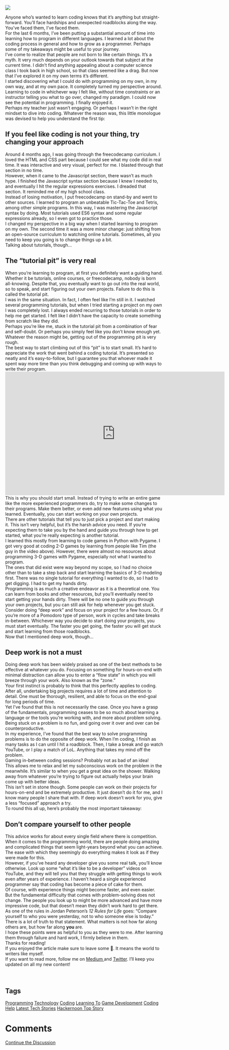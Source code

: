 <img src="https://hackernoon.com/drafts/rc16h2dz6.png">                    <div class="paragraph">Anyone who&#x2019;s wanted to learn coding knows that it&#x2019;s anything but straight-forward. You&#x2019;ll face hardships and unexpected roadblocks along the way. You&#x2019;ve faced them, I&#x2019;ve faced them.</div><div class="paragraph">For the last 6 months, I&#x2019;ve been putting a substantial amount of time into learning how to program in different languages. I learned a lot about the coding process in general and how to grow as a programmer. Perhaps some of my takeaways might be useful to your journey.</div><div class="paragraph">I&#x2019;ve come to realize that people are not born to like certain things. It&#x2019;s a myth. It very much depends on your outlook towards that subject at the current time. I didn&#x2019;t find anything appealing about a computer science class I took back in high school, so that class seemed like a drag. But now that I&#x2019;ve explored it on my own terms it&#x2019;s different.</div><div class="paragraph">I started discovering what I could do with programming on my own, in my own way, and at my own pace. It completely turned my perspective around. Learning to code in whichever way I felt like, without time constraints or an instructor telling you what to go over, changed my paradigm. I could now see the potential in programming. I finally enjoyed it.</div><div class="paragraph">Perhaps my teacher just wasn&#x2019;t engaging. Or perhaps I wasn&#x2019;t in the right mindset to dive into coding. Whatever the reason was, this little monologue was devised to help you understand the first tip:</div><h2>If you feel like coding is not your thing, try changing your&#xA0;approach</h2><div class="image-container"><img src="https://hackernoon.com/photos/fmtwj0xF3ETxjGfaX25xKzJHmqG2-dsgt2d3f" alt></div><div class="paragraph"></div><div class="paragraph">Around 4 months ago, I was going through the freecodecamp curriculum. I loved the HTML and CSS part because I could see what my code did in real time. It was interactive and very visual, perfect for me. I blasted through that section in no time.</div><div class="paragraph">However, when it came to the Javascript section, there wasn&#x2019;t as much hype. I finished the Javascript syntax section because I knew I needed to, and eventually I hit the regular expressions exercises. I dreaded that section. It reminded me of my high school class.</div><div class="paragraph">Instead of losing motivation, I put freecodecamp on stand-by and went to other sources. I learned to program an unbeatable Tic-Tac-Toe and Tetris, among other simple programs. In this way, I was mastering the Javascript syntax by doing. Most tutorials used ES6 syntax and some regular expressions already, so I even got to practice those.</div><div class="paragraph">I changed my perspective in a big way when I started learning to program on my own. The second time it was a more minor change: just shifting from an open-source curriculum to watching online tutorials. Sometimes, all you need to keep you going is to change things up a bit.</div><div class="paragraph">Talking about tutorials, though&#x2026;</div><h2>The &#x201C;tutorial pit&#x201D; is very&#xA0;real</h2><div class="image-container"><img src="https://hackernoon.com/photos/fmtwj0xF3ETxjGfaX25xKzJHmqG2-dwiu2duq" alt></div><div class="paragraph">When you&#x2019;re learning to program, at first you definitely want a guiding hand. Whether it be tutorials, online courses, or freecodecamp, nobody is born all-knowing. Despite that, you eventually want to go out into the real world, so to speak, and start figuring out your own projects. Failure to do this is called the tutorial pit.</div><div class="paragraph">I was in the same situation. In fact, I often feel like I&#x2019;m still in it. I watched several programming tutorials, but when I tried starting a project on my own I was completely lost. I always ended recurring to those tutorials in order to help me get started. I felt like I didn&#x2019;t have the capacity to create something from scratch like they did.</div><div class="paragraph">Perhaps you&#x2019;re like me, stuck in the tutorial pit from a combination of fear and self-doubt. Or perhaps you simply feel like you don&#x2019;t know enough yet. Whatever the reason might be, getting out of the programming pit is very rough.</div><div class="paragraph">The best way to start climbing out of this &#x201C;pit&#x201D; is to start small. It&#x2019;s hard to appreciate the work that went behind a coding tutorial. It&#x2019;s presented so neatly and it&#x2019;s easy-to-follow, but I guarantee you that whoever made it spent way more time than you think debugging and coming up with ways to write their program.</div><div class="youtube-container"><iframe title="ytcontainer" width="700" height="394" src="https://www.youtube.com/embed/iLHAKXQBOoA" frameborder="0"></iframe></div><div class="paragraph">This is why you should start small. Instead of trying to write an entire game like the more experienced programmers do, try to make some changes to their programs. Make them better, or even add new features using what you learned. Eventually, you can start working on your own projects.</div><div class="paragraph">There are other tutorials that tell you to just pick a project and start making it. This isn&#x2019;t very helpful, but it&#x2019;s the harsh advice you need. If you&#x2019;re expecting them to take you by the hand and guide you through how to get started, what you&#x2019;re really expecting is another tutorial.</div><div class="paragraph">I learned this mostly from learning to code games in Python with Pygame. I got very good at coding 2-D games by learning from people like Tim (the guy in the video above). However, there were almost no resources about programming 3-D games with Pygame, especially not what I wanted to program.</div><div class="paragraph">The ones that did exist were way beyond my scope, so I had no choice other than to take a step back and start learning the basics of 3-D modeling first. There was no single tutorial for everything I wanted to do, so I had to get digging. I had to get my hands dirty.</div><div class="paragraph">Programming is as much a creative endeavor as it is a theoretical one. You can learn from books and other resources, but you&#x2019;ll eventually need to start getting your hands dirty. There will be no one to guide you through your own projects, but you can still ask for help whenever you get stuck.</div><div class="paragraph">Consider doing &#x201C;deep work&#x201D; and focus on your project for a few hours. Or, if you&#x2019;re more of a Pomodoro type of person, work in cycles and take breaks in-between. Whichever way you decide to start doing your projects, you must start eventually. The faster you get going, the faster you will get stuck and start learning from those roadblocks.</div><div class="paragraph">Now that I mentioned deep work, though&#x2026;</div><h2>Deep work is not a&#xA0;must</h2><div class="image-container"><img src="https://hackernoon.com/photos/fmtwj0xF3ETxjGfaX25xKzJHmqG2-08xc2dn4" alt></div><div class="paragraph"></div><div class="paragraph">Doing deep work has been widely praised as one of the best methods to be effective at whatever you do. Focusing on something for hours-on-end with minimal distraction can allow you to enter a &#x201C;flow state&#x201D; in which you will breeze through your work. Also known as the &#x201C;zone.&#x201D;</div><div class="paragraph">Your first instinct is probably to think that this perfectly applies to coding. After all, undertaking big projects requires a lot of time and attention to detail. One must be thorough, resilient, and able to focus on the end-goal for long periods of time.</div><div class="paragraph">Yet I&#x2019;ve found that this is not necessarily the case. Once you have a grasp of the fundamentals, programming ceases to be so much about learning a language or the tools you&#x2019;re working with, and more about problem solving. Being stuck on a problem is no fun, and going over it over and over can be counterproductive.</div><div class="paragraph">In my experience, I&#x2019;ve found that the best way to solve programming problems is to do the opposite of deep work. When I&#x2019;m coding, I finish as many tasks as I can until I hit a roadblock. Then, I take a break and go watch YouTube, or I play a match of LoL. Anything that takes my mind off the problem.</div><div class="image-container"><img src="https://hackernoon.com/photos/fmtwj0xF3ETxjGfaX25xKzJHmqG2-kyyi2di8" alt></div><div class="paragraph">Gaming in-between coding sessions? Probably not as bad of an&#xA0;idea!</div><div class="paragraph">This allows me to relax and let my subconscious work on the problem in the meanwhile. It&#x2019;s similar to when you get a great idea on the shower. Walking away from whatever you&#x2019;re trying to figure out actually helps your brain come up with better ideas.</div><div class="paragraph">This isn&#x2019;t set in stone though. Some people can work on their projects for hours-on-end and be extremely productive. It just doesn&#x2019;t do it for me, and I know many people I share that with. If deep work doesn&#x2019;t work for you, give a less &#x201C;focused&#x201D; approach a try.</div><div class="paragraph">To round this all up, here&#x2019;s probably the most important takeaway:</div><h2>Don&#x2019;t compare yourself to other&#xA0;people</h2><div class="image-container"><img src="https://hackernoon.com/photos/fmtwj0xF3ETxjGfaX25xKzJHmqG2-2010d2dsl" alt></div><div class="paragraph">This advice works for about every single field where there is competition. When it comes to the programming world, there are people doing amazing and complicated things that seem light-years beyond what you can achieve. The ease with which they seemingly do everything makes it look as if they were made for this.</div><div class="paragraph">However, if you&#x2019;ve heard any developer give you some real talk, you&#x2019;ll know otherwise. Look up some &#x201C;what it&#x2019;s like to be a developer&#x201D; videos on YouTube, and they will tell you that they struggle with getting things to work even after years of experience. I haven&#x2019;t heard a single experienced programmer say that coding has become a piece of cake for them.</div><div class="paragraph">Of course, with experience things might become faster, and even easier. But the fundamental difficulty that comes with problem-solving does not change. The people you look up to might be more advanced and have more impressive code, but that doesn&#x2019;t mean they didn&#x2019;t work hard to get there.</div><div class="paragraph">As one of the rules in Jordan Peterson&#x2019;s <em>12 Rules for Life</em> goes: &#x201C;Compare yourself to who you were yesterday, not to who someone else is today.&#x201D; There is a lot of truth to that statement. What matters is not how far along others are, but how far along <strong>you </strong>are.</div><div class="paragraph">I hope these points were as helpful to you as they were to me. After learning them through failure and hard work, I firmly believe in them.</div><div class="paragraph">Thanks for reading!</div><div class="image-container"><img src="https://hackernoon.com/photos/fmtwj0xF3ETxjGfaX25xKzJHmqG2-7712t2d2f" alt></div><div class="paragraph"></div><div class="paragraph">If you enjoyed the article make sure to leave some &#x1F44F;. It means the world to writers like myself.</div><div class="paragraph">If you want to read more, follow me on <a href="https://medium.com/@julkothegu">Medium </a>and <a href="https://twitter.com/Julkothegu">Twitter</a>. I&#x2019;ll keep you updated on all my new content!</div><div class="paragraph"><br><br></div>                    <h2 class="tags-header">Tags</h2>          <div class="archive-tags">                                                <a class="tag" href="https://hackernoon.com/tagged/programming">Programming</a>                                                <a class="tag" href="https://hackernoon.com/tagged/technology">Technology</a>                                                <a class="tag" href="https://hackernoon.com/tagged/coding">Coding</a>                                                <a class="tag" href="https://hackernoon.com/tagged/learning-to">Learning To</a>                                                <a class="tag" href="https://hackernoon.com/tagged/game-development">Game Development</a>                                                <a class="tag" href="https://hackernoon.com/tagged/coding-help">Coding Help</a>                                                <a class="tag" href="https://hackernoon.com/tagged/latest-tech-stories">Latest Tech Stories</a>                                                <a class="tag" href="https://hackernoon.com/tagged/hackernoon-top-story">Hackernoon Top Story</a>                      </div>                              <div class="divider-title comments">            <div class="divider"></div>            <h1 class="more-heading">Comments</h1>            <div class="divider"></div>          </div>          <div class="comments">                                              </div>                              <div class="twitter-discussion">            <a target="_blank" href="https://community.hackernoon.com/t/13222">Continue the Discussion <i class="fas fa-comments-alt"></i></a>          </div>